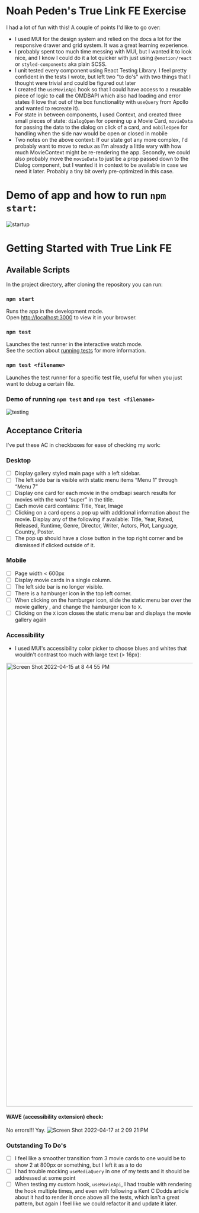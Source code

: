 # Noah Peden's True Link FE Exercise
I had a lot of fun with this! A couple of points I'd like to go over: 
- I used MUI for the design system and relied on the docs a lot for the responsive drawer and grid system. It was a great learning experience. 
- I probably spent too much time messing with MUI, but I wanted it to look nice, and I know I could do it a lot quicker with just using `@emotion/react` or `styled-components` aka plain SCSS. 
- I unit tested every component using React Testing Library. I feel pretty confident in the tests I wrote, but left two "to do's" with two things that I thought were trivial and could be figured out later
- I created the `useMovieApi` hook so that I could have access to a reusable piece of logic to call the OMDBAPI which also had loading and error states (I love that out of the box functionality with `useQuery` from Apollo and wanted to recreate it).
- For state in between components, I used Context, and created three small pieces of state: `dialogOpen` for opening up a Movie Card, `movieData` for passing the data to the dialog on click of a card, and `mobileOpen` for handling when the side nav would be open or closed in mobile 
- Two notes on the above context: If our state got any more complex, I'd probably want to move to redux as I'm already a little wary with how much MovieContext might be re-rendering the app. Secondly, we could also probably move the `movieData` to just be a prop passed down to the Dialog component, but I wanted it in context to be available in case we need it later. Probably a tiny bit overly pre-optimized in this case.


# Demo of app and how to run `npm start`:
![startup](https://user-images.githubusercontent.com/15061527/163726128-d498fc1e-9233-4548-9fa4-60bd33ee19a7.gif)


# Getting Started with True Link FE

## Available Scripts

In the project directory, after cloning the repository you can run:

### `npm start`

Runs the app in the development mode.\
Open [http://localhost:3000](http://localhost:3000) to view it in your browser.


### `npm test`

Launches the test runner in the interactive watch mode.\
See the section about [running tests](https://facebook.github.io/create-react-app/docs/running-tests) for more information.

### `npm test <filename>`

Launches the test runner for a specific test file, useful for when you just want to debug a certain file.

### Demo of running `npm test` and `npm test <filename>`
![testing](https://user-images.githubusercontent.com/15061527/163726184-6c75e0e9-dcd9-4e2f-a43a-ef36c999e8f5.gif)


## Acceptance Criteria
I've put these AC in checkboxes for ease of checking my work:

### Desktop
- [ ] Display gallery styled main page with a left sidebar.
- [ ] The left side bar is visible with static menu items “Menu 1” through “Menu 7”
- [ ] Display one card for each movie in the omdbapi search results for movies with the word
“super” in the title.
- [ ] Each movie card contains: Title, Year, Image
- [ ] Clicking on a card opens a pop up with additional information about the movie. Display
any of the following if available: Title, Year, Rated, Released, Runtime,
Genre, Director, Writer, Actors, Plot, Language, Country, Poster.
- [ ] The pop up should have a close button in the top right corner and be dismissed if clicked
outside of it.

### Mobile
- [ ] Page width < 600px
- [ ] Display movie cards in a single column.
- [ ] The left side bar is no longer visible.
- [ ] There is a hamburger icon in the top left corner.
- [ ] When clicking on the hamburger icon, slide the static menu bar over the movie gallery ,
and change the hamburger icon to `X`.
- [ ] Clicking on the `X` icon closes the static menu bar and displays the movie gallery again

### Accessibility
- I used MUI's accessibility color picker to choose blues and whites that wouldn't contrast too much with large text (> 16px):
<img width="1196" alt="Screen Shot 2022-04-15 at 8 44 55 PM" src="https://user-images.githubusercontent.com/15061527/163726988-277c7a35-f528-466c-9af8-5bb5c68189be.png">

#### WAVE (accessibility extension) check:
No errors!!! Yay.
![Screen Shot 2022-04-17 at 2 09 21 PM](https://user-images.githubusercontent.com/15061527/163727016-dd1bacb2-cf77-450c-ae53-d511fdb40ade.png)




### Outstanding To Do's
- [ ] I feel like a smoother transition from 3 movie cards to one would be to show 2 at 800px or something, but I left it as a to do
- [ ] I had trouble mocking `useMediaQuery` in one of my tests and it should be addressed at some point
- [ ] When testing my custom hook, `useMovieApi`, I had trouble with rendering the hook multiple times, and even with following a Kent C Dodds article about it had to render it once above all the tests, which isn't a great pattern, but again I feel like we could refactor it and update it later.
